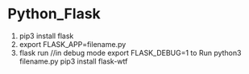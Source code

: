 # Python_Flask
1) pip3 install flask
2) export FLASK_APP=filename.py
3) flask run
//in debug mode
export FLASK_DEBUG=1
to Run python3 filename.py
pip3 install flask-wtf 